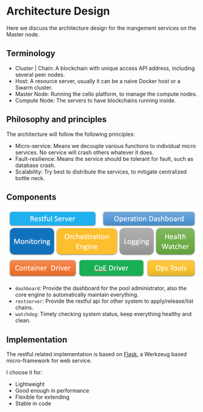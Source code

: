 # Architecture Design

Here we discuss the architecture design for the mangement services on the Master node.

## Terminology
* Cluster | Chain: A blockchain with unique access API address, including several peer nodes.
* Host: A resource server, usually it can be a naive Docker host or a Swarm cluster.
* Master Node: Running the cello platform, to manage the compute nodes.
* Compute Node: The servers to have blockchains running inside.

## Philosophy and principles
The architecture will follow the following principles:

* Micro-service: Means we decouple various functions to individual micro services. No service will crash others whatever it does.
* Fault-resilience: Means the service should be tolerant for fault, such as database crash. 
* Scalability: Try best to distribute the services, to mitigate centralized bottle neck.


## Components

![Architecture Overview](imgs/architecture.png)

* `dashboard`: Provide the dashboard for the pool administrator, also the core engine to automatically maintain everything.
* `restserver`: Provide the restful api for other system to apply/release/list chains.
* `watchdog`: Timely checking system status, keep everything healthy and clean.

## Implementation

The restful related implementation is based on [Flask](flask.pocoo.org), a Werkzeug based micro-framework for web service.

I choose it for:

* Lightweight
* Good enough in performance
* Flexible for extending
* Stable in code
